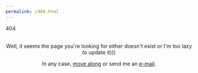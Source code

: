 ```yaml
---
permalink: /404.html
---
```

<html>
  <head>
    404
  </head>
<body>
<center>
<br>
<p>Well, it seems the page you're looking for either doesn't exist or I'm too lazy to update it)))</p>
<p>In any case, <a href="https://www.evangelion.life/">move along</a> or send me an <a href="mailto:evangelion@myself.com">e-mail</a>.</p>
<br>
</center>
</body>
</html>
